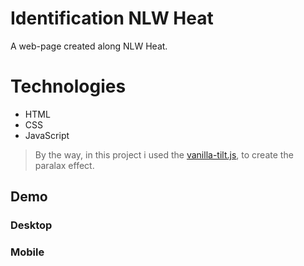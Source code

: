 # Identification NLW Heat
A web-page created along NLW Heat.

# Technologies
+ HTML
+ CSS
+ JavaScript
> By the way, in this project i used the [vanilla-tilt.js](https://micku7zu.github.io/vanilla-tilt.js/), to create the paralax effect.

## Demo
### Desktop
### Mobile
